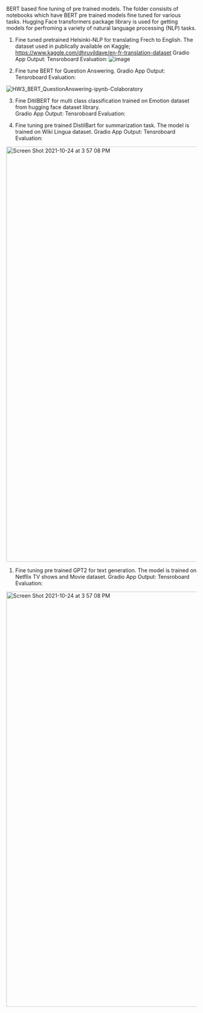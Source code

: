 BERT based fine tuning of pre trained models. The folder consisits of notebooks which have BERT pre trained models fine tuned for various tasks. Hugging Face transformers package library is used for getting models for perfroming a variety of natural language processing (NLP) tasks.

1. Fine tuned pretrained Helsinki-NLP for translating Frech to English. The dataset used in publically available on Kaggle; https://www.kaggle.com/dhruvildave/en-fr-translation-dataset 
   Gradio App Output:
   Tensroboard Evaluation:
![image](https://user-images.githubusercontent.com/10840984/139185996-b6bc138b-35ac-4f0a-a0f5-8d1ed7c25f65.png)

2. Fine tune BERT for Question Answering.
   Gradio App Output:
   Tensroboard Evaluation:

![HW3_BERT_QuestionAnswering-ipynb-Colaboratory](https://user-images.githubusercontent.com/10840984/138616511-3c800efe-a1a7-4c81-8381-1ed0d1a21c56.png)

3. Fine DitilBERT for multi class classification trained on Emotion dataset from hugging face dataset library.  
   Gradio App Output:
   Tensroboard Evaluation:


4. Fine tuning pre trained DistilBart for summarization task. The model is trained on Wiki Lingua dataset.
   Gradio App Output:
   Tensroboard Evaluation:
<img width="1097" alt="Screen Shot 2021-10-24 at 3 57 08 PM" src="https://user-images.githubusercontent.com/10840984/138616486-41b421ee-d3a1-4af6-9611-97edec90040d.png">

1. Fine tuning pre trained GPT2 for text generation. The model is trained on Netflix TV shows and Movie dataset.
   Gradio App Output:
   Tensroboard Evaluation:
<img width="1097" alt="Screen Shot 2021-10-24 at 3 57 08 PM" src="https://user-images.githubusercontent.com/10840984/138616486-41b421ee-d3a1-4af6-9611-97edec90040d.png">